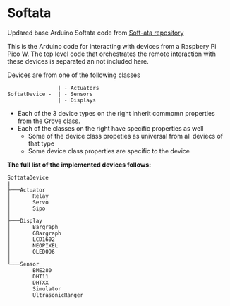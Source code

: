 # Softata
Updared base Arduino Softata code from [Soft-ata repository](https://github.com/djaus2/Softa-ata)

This is the Arduino code for interacting with devices from a Raspbery Pi Pico W. The top level code that orchestrates the remote interaction with these devices is separated an not included here.

Devices are from one of the following classes

```
                | - Actuators
SoftatDevice -  | - Sensors
                | - Displays
```

- Each of the 3 device types on the right inherit commomn properties from the Grove class.
- Each of the classes on the right have specific properties as well
  - Some of the device class propeties as universal from all deviecs of that type
  - Some device class properties are specific to the device

**The full list of the implemented devices follows:**

```
SoftataDevice
|
├───Actuator
│       Relay
│       Servo
│       Sipo
│
├───Display
│       Bargraph
│       GBargraph
│       LCD1602
│       NEOPIXEL
│       OLED096
│
└───Sensor
        BME280
        DHT11
        DHTXX
        Simulator
        UltrasonicRanger
```


